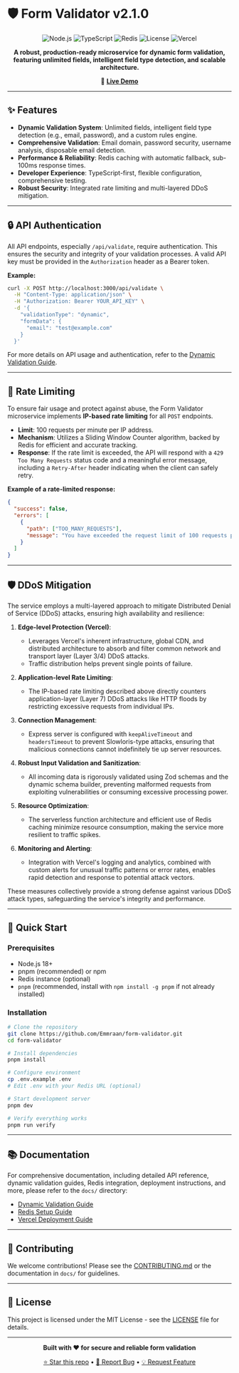 # 🛡️ Form Validator v2.1.0

<div align="center">

![Node.js](https://img.shields.io/badge/Node.js-18+-green.svg)
![TypeScript](https://img.shields.io/badge/TypeScript-5.8+-blue.svg)
![Redis](https://img.shields.io/badge/Redis-Compatible-red.svg)
![License](https://img.shields.io/badge/License-MIT-yellow.svg)
![Vercel](https://img.shields.io/badge/Deployed-Vercel-black.svg)

**A robust, production-ready microservice for dynamic form validation, featuring unlimited fields, intelligent field type detection, and scalable architecture.**

🚀 **[Live Demo](https://form-validator-rho.vercel.app)**

</div>

---

## ✨ Features

- **Dynamic Validation System**: Unlimited fields, intelligent field type detection (e.g., email, password), and a custom rules engine.
- **Comprehensive Validation**: Email domain, password security, username analysis, disposable email detection.
- **Performance & Reliability**: Redis caching with automatic fallback, sub-100ms response times.
- **Developer Experience**: TypeScript-first, flexible configuration, comprehensive testing.
- **Robust Security**: Integrated rate limiting and multi-layered DDoS mitigation.

---

## 🔒 API Authentication

All API endpoints, especially `/api/validate`, require authentication. This ensures the security and integrity of your validation processes. A valid API key must be provided in the `Authorization` header as a Bearer token.

**Example:**

```bash
curl -X POST http://localhost:3000/api/validate \
  -H "Content-Type: application/json" \
  -H "Authorization: Bearer YOUR_API_KEY" \
  -d '{
    "validationType": "dynamic",
    "formData": {
      "email": "test@example.com"
    }
  }'
```

For more details on API usage and authentication, refer to the [Dynamic Validation Guide](docs/DYNAMIC_VALIDATION_GUIDE.md).

---

## 🚦 Rate Limiting

To ensure fair usage and protect against abuse, the Form Validator microservice implements **IP-based rate limiting** for all `POST` endpoints.

- **Limit**: 100 requests per minute per IP address.
- **Mechanism**: Utilizes a Sliding Window Counter algorithm, backed by Redis for efficient and accurate tracking.
- **Response**: If the rate limit is exceeded, the API will respond with a `429 Too Many Requests` status code and a meaningful error message, including a `Retry-After` header indicating when the client can safely retry.

**Example of a rate-limited response:**

```json
{
  "success": false,
  "errors": [
    {
      "path": ["TOO_MANY_REQUESTS"],
      "message": "You have exceeded the request limit of 100 requests per minute. Please try again after X seconds."
    }
  ]
}
```

---

## 🛡️ DDoS Mitigation

The service employs a multi-layered approach to mitigate Distributed Denial of Service (DDoS) attacks, ensuring high availability and resilience:

1.  **Edge-level Protection (Vercel)**:
    *   Leverages Vercel's inherent infrastructure, global CDN, and distributed architecture to absorb and filter common network and transport layer (Layer 3/4) DDoS attacks.
    *   Traffic distribution helps prevent single points of failure.

2.  **Application-level Rate Limiting**:
    *   The IP-based rate limiting described above directly counters application-layer (Layer 7) DDoS attacks like HTTP floods by restricting excessive requests from individual IPs.

3.  **Connection Management**:
    *   Express server is configured with `keepAliveTimeout` and `headersTimeout` to prevent Slowloris-type attacks, ensuring that malicious connections cannot indefinitely tie up server resources.

4.  **Robust Input Validation and Sanitization**:
    *   All incoming data is rigorously validated using Zod schemas and the dynamic schema builder, preventing malformed requests from exploiting vulnerabilities or consuming excessive processing power.

5.  **Resource Optimization**:
    *   The serverless function architecture and efficient use of Redis caching minimize resource consumption, making the service more resilient to traffic spikes.

6.  **Monitoring and Alerting**:
    *   Integration with Vercel's logging and analytics, combined with custom alerts for unusual traffic patterns or error rates, enables rapid detection and response to potential attack vectors.

These measures collectively provide a strong defense against various DDoS attack types, safeguarding the service's integrity and performance.

---

## 🚀 Quick Start

### Prerequisites
- Node.js 18+
- pnpm (recommended) or npm
- Redis instance (optional)
- `pnpm` (recommended, install with `npm install -g pnpm` if not already installed)

### Installation

```bash
# Clone the repository
git clone https://github.com/Emmraan/form-validator.git
cd form-validator

# Install dependencies
pnpm install

# Configure environment
cp .env.example .env
# Edit .env with your Redis URL (optional)

# Start development server
pnpm dev

# Verify everything works
pnpm run verify
```

---

## 📚 Documentation

For comprehensive documentation, including detailed API reference, dynamic validation guides, Redis integration, deployment instructions, and more, please refer to the `docs/` directory:

- [Dynamic Validation Guide](docs/DYNAMIC_VALIDATION_GUIDE.md)
- [Redis Setup Guide](docs/REDIS_SETUP.md)
- [Vercel Deployment Guide](docs/VERCEL_DEPLOYMENT.md)

---

## 🤝 Contributing

We welcome contributions! Please see the [CONTRIBUTING.md](CONTRIBUTING.md) or the documentation in `docs/` for guidelines.

---

## 📄 License

This project is licensed under the MIT License - see the [LICENSE](LICENSE) file for details.

---

<div align="center">

**Built with ❤️ for secure and reliable form validation**

[⭐ Star this repo](https://github.com/Emmraan/form-validator) • [🐛 Report Bug](https://github.com/Emmraan/form-validator/issues) • [💡 Request Feature](https://github.com/Emmraan/form-validator/issues)

</div>
